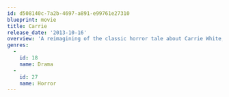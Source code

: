 ```yaml
---
id: d508140c-7a2b-4697-a891-e99761e27310
blueprint: movie
title: Carrie
release_date: '2013-10-16'
overview: 'A reimagining of the classic horror tale about Carrie White, a shy girl outcast by her peers and sheltered by her deeply religious mother, who unleashes telekinetic terror on her small town after being pushed too far at her senior prom.'
genres:
  -
    id: 18
    name: Drama
  -
    id: 27
    name: Horror
---
```

